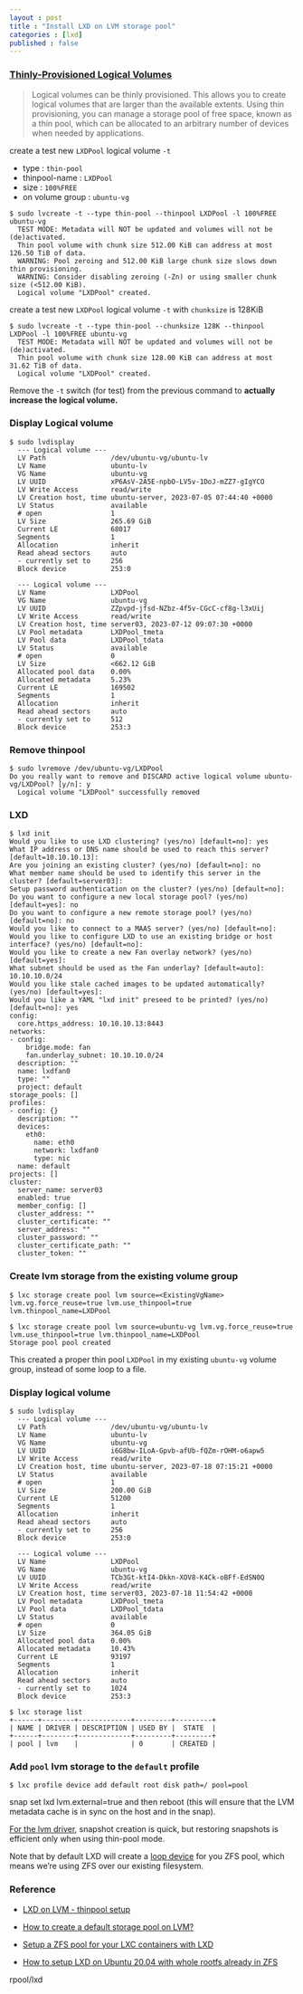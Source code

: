 ```yaml
---
layout : post
title : "Install LXD on LVM storage pool"
categories : [lxd]
published : false
---
```

### [Thinly-Provisioned Logical Volumes](https://access.redhat.com/documentation/en-us/red_hat_enterprise_linux/6/html/logical_volume_manager_administration/thinly_provisioned_volume_creation)

> Logical volumes can be thinly provisioned. This allows you to create logical volumes that are larger than the available extents. Using thin provisioning, you can manage a storage pool of free space, known as a thin pool, which can be allocated to an arbitrary number of devices when needed by applications. 

create a test new `LXDPool` logical volume  `-t`
   * type : `thin-pool`  
   * thinpool-name : `LXDPool`
   * size : `100%FREE`
   * on volume group : `ubuntu-vg`

```shell
$ sudo lvcreate -t --type thin-pool --thinpool LXDPool -l 100%FREE ubuntu-vg
  TEST MODE: Metadata will NOT be updated and volumes will not be (de)activated.
  Thin pool volume with chunk size 512.00 KiB can address at most 126.50 TiB of data.
  WARNING: Pool zeroing and 512.00 KiB large chunk size slows down thin provisioning.
  WARNING: Consider disabling zeroing (-Zn) or using smaller chunk size (<512.00 KiB).
  Logical volume "LXDPool" created.
```

create a test new `LXDPool` logical volume  `-t` with `chunksize` is 128KiB

```shell
$ sudo lvcreate -t --type thin-pool --chunksize 128K --thinpool LXDPool -l 100%FREE ubuntu-vg
  TEST MODE: Metadata will NOT be updated and volumes will not be (de)activated.
  Thin pool volume with chunk size 128.00 KiB can address at most 31.62 TiB of data.
  Logical volume "LXDPool" created.
```
Remove the `-t` switch (for test) from the previous command to **actually increase the logical volume.**

### Display Logical volume

```shell
$ sudo lvdisplay 
  --- Logical volume ---
  LV Path                /dev/ubuntu-vg/ubuntu-lv
  LV Name                ubuntu-lv
  VG Name                ubuntu-vg
  LV UUID                xP6AsV-2A5E-npbO-LV5v-1DoJ-mZZ7-gIgYCO
  LV Write Access        read/write
  LV Creation host, time ubuntu-server, 2023-07-05 07:44:40 +0000
  LV Status              available
  # open                 1
  LV Size                265.69 GiB
  Current LE             68017
  Segments               1
  Allocation             inherit
  Read ahead sectors     auto
  - currently set to     256
  Block device           253:0
   
  --- Logical volume ---
  LV Name                LXDPool
  VG Name                ubuntu-vg
  LV UUID                ZZpvpd-jfsd-NZbz-4f5v-CGcC-cf8g-l3xUij
  LV Write Access        read/write
  LV Creation host, time server03, 2023-07-12 09:07:30 +0000
  LV Pool metadata       LXDPool_tmeta
  LV Pool data           LXDPool_tdata
  LV Status              available
  # open                 0
  LV Size                <662.12 GiB
  Allocated pool data    0.00%
  Allocated metadata     5.23%
  Current LE             169502
  Segments               1
  Allocation             inherit
  Read ahead sectors     auto
  - currently set to     512
  Block device           253:3
```

### Remove thinpool
```shell
$ sudo lvremove /dev/ubuntu-vg/LXDPool
Do you really want to remove and DISCARD active logical volume ubuntu-vg/LXDPool? [y/n]: y
  Logical volume "LXDPool" successfully removed

```


### LXD
```shell
$ lxd init
Would you like to use LXD clustering? (yes/no) [default=no]: yes
What IP address or DNS name should be used to reach this server? [default=10.10.10.13]: 
Are you joining an existing cluster? (yes/no) [default=no]: no
What member name should be used to identify this server in the cluster? [default=server03]: 
Setup password authentication on the cluster? (yes/no) [default=no]: 
Do you want to configure a new local storage pool? (yes/no) [default=yes]: no
Do you want to configure a new remote storage pool? (yes/no) [default=no]: no
Would you like to connect to a MAAS server? (yes/no) [default=no]: 
Would you like to configure LXD to use an existing bridge or host interface? (yes/no) [default=no]: 
Would you like to create a new Fan overlay network? (yes/no) [default=yes]: 
What subnet should be used as the Fan underlay? [default=auto]: 10.10.10.0/24
Would you like stale cached images to be updated automatically? (yes/no) [default=yes]: 
Would you like a YAML "lxd init" preseed to be printed? (yes/no) [default=no]: yes
config:
  core.https_address: 10.10.10.13:8443
networks:
- config:
    bridge.mode: fan
    fan.underlay_subnet: 10.10.10.0/24
  description: ""
  name: lxdfan0
  type: ""
  project: default
storage_pools: []
profiles:
- config: {}
  description: ""
  devices:
    eth0:
      name: eth0
      network: lxdfan0
      type: nic
  name: default
projects: []
cluster:
  server_name: server03
  enabled: true
  member_config: []
  cluster_address: ""
  cluster_certificate: ""
  server_address: ""
  cluster_password: ""
  cluster_certificate_path: ""
  cluster_token: ""

```

### Create lvm storage from the existing volume group 
```shell
$ lxc storage create pool lvm source=<ExistingVgName> lvm.vg.force_reuse=true lvm.use_thinpool=true lvm.thinpool_name=LXDPool
```

```shell
$ lxc storage create pool lvm source=ubuntu-vg lvm.vg.force_reuse=true lvm.use_thinpool=true lvm.thinpool_name=LXDPool
Storage pool pool created

```

This created a proper thin pool `LXDPool` in my existing `ubuntu-vg` volume group, instead of some loop to a file.


### Display logical volume

```shell
$ sudo lvdisplay 
  --- Logical volume ---
  LV Path                /dev/ubuntu-vg/ubuntu-lv
  LV Name                ubuntu-lv
  VG Name                ubuntu-vg
  LV UUID                i6G8bw-ILoA-Gpvb-afUb-fQZm-rOHM-o6apw5
  LV Write Access        read/write
  LV Creation host, time ubuntu-server, 2023-07-18 07:15:21 +0000
  LV Status              available
  # open                 1
  LV Size                200.00 GiB
  Current LE             51200
  Segments               1
  Allocation             inherit
  Read ahead sectors     auto
  - currently set to     256
  Block device           253:0
   
  --- Logical volume ---
  LV Name                LXDPool
  VG Name                ubuntu-vg
  LV UUID                TCb3Gt-ktI4-Dkkn-XOV8-K4Ck-oBFf-EdSN0Q
  LV Write Access        read/write
  LV Creation host, time server03, 2023-07-18 11:54:42 +0000
  LV Pool metadata       LXDPool_tmeta
  LV Pool data           LXDPool_tdata
  LV Status              available
  # open                 0
  LV Size                364.05 GiB
  Allocated pool data    0.00%
  Allocated metadata     10.43%
  Current LE             93197
  Segments               1
  Allocation             inherit
  Read ahead sectors     auto
  - currently set to     1024
  Block device           253:3
   
$ lxc storage list
+------+--------+-------------+---------+---------+
| NAME | DRIVER | DESCRIPTION | USED BY |  STATE  |
+------+--------+-------------+---------+---------+
| pool | lvm    |             | 0       | CREATED |
```

### Add `pool` lvm storage to the `default` profile 

```shell
$ lxc profile device add default root disk path=/ pool=pool
```

snap set lxd lvm.external=true and then reboot (this will ensure that the LVM metadata cache is in sync on the host and in the snap).

[For the lvm driver](https://documentation.ubuntu.com/lxd/en/latest/howto/storage_backup_volume/#use-snapshots-for-backup), snapshot creation is quick, but restoring snapshots is efficient only when using thin-pool mode.


Note that by default LXD will create a [loop device](https://stanislas.blog/2018/02/lxc-zfs-pool-lxd/) for you ZFS pool, which means we’re using ZFS over our existing filesystem.

### Reference
* [LXD on LVM - thinpool setup](https://www.pither.com/simon/blog/2018/09/28/lxd-lvm-thinpool-setup)

* [How to create a default storage pool on LVM?](https://discuss.linuxcontainers.org/t/how-to-create-a-default-storage-pool-on-lvm/1735)

* [Setup a ZFS pool for your LXC containers with LXD](https://stanislas.blog/2018/02/lxc-zfs-pool-lxd/)

* [How to setup LXD on Ubuntu 20.04 with whole rootfs already in ZFS](https://discuss.linuxcontainers.org/t/how-to-setup-lxd-on-ubuntu-20-04-with-whole-rootfs-already-in-zfs/7199)

rpool/lxd